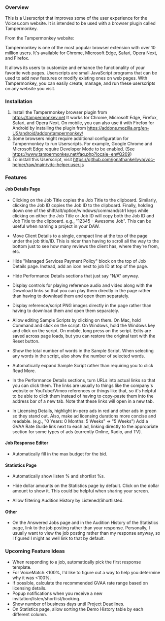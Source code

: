 ### Overview

This is a Userscript that improves some of the user experience for the Voices.com website.
It is intended to be used with a browser plugin called Tampermonkey.

From the Tampermonkey website:

Tampermonkey is one of the most popular browser extension with over 10 million users. It's available
for Chrome, Microsoft Edge, Safari, Opera Next, and Firefox.

It allows its users to customize and enhance the functionality of your favorite web pages.
Userscripts are small JavaScript programs that can be used to add new features or modify existing
ones on web pages. With Tampermonkey, you can easily create, manage, and run these userscripts on
any website you visit.

### Installation

1. Install the Tampermonkey browser plugin from https://tampermonkey.net
   It works for Chrome, Microsoft Edge, Firefox, Safari, and Opera Next.
   On mobile, you can also use it with Firefox for Android by installing the plugin from
   https://addons.mozilla.org/en-US/android/addon/tampermonkey/
2. Some browsers might require additional configuration for Tampermonkey to run Userscripts.
   For example, Google Chrome and Microsoft Edge require Developer Mode to be enabled.
   (See https://www.tampermonkey.net/faq.php?locale=en#Q209)
3. To install this Userscript, visit
   https://github.com/jonathankellyva/vdc-helper/raw/main/vdc-helper.user.js

### Features

#### Job Details Page

* Clicking on the Job Title copies the Job Title to the clipboard.
  Similarly, clicking the Job ID copies the Job ID to the clipboard.
  Finally, holding down one of the shift/alt/option/windows/command/ctrl keys while clicking on
  either the Job Title or Job ID will copy both the Job ID and Job Title to the clipboard.
  e.g., "12345 - Awesome Job". This can be useful when naming a project in your DAW.

* Move Client Details to a single, compact line at the top of the page under the job title/ID.
  This is nicer than having to scroll all the way to the bottom just to see how many reviews the
  client has, where they're from, etc.

* Hide "Managed Services Payment Policy" block on the top of Job Details page.
  Instead, add an icon next to job ID at top of the page.

* Hide Performance Details sections that just say "N/A" anyway.

* Display controls for playing reference audio and video along with the Download links so that you
  can play them directly in the page rather than having to download them and open them separately.

* Display reference/script PNG images directly in the page rather than having to download them and
  open them separately.

* Allow editing Sample Scripts by clicking on them.
  On Mac, hold Command and click on the script.
  On Windows, hold the Windows key and click on the script.
  On mobile, long press on the script.
  Edits are saved across page loads, but you can restore the original text with the Reset button.

* Show the total number of words in the Sample Script.
  When selecting any words in the script, also show the number of selected words.

* Automatically expand Sample Script rather than requiring you to click Read More.

* In the Performance Details sections, turn URLs into actual links so that you can click them.
  The links are usually to things like the company's website or YouTube/Vimeo references or
  things like that, so it's helpful to be able to click them instead of having to copy-paste
  them into the address bar of a new tab.  Note that these links will open in a new tab.

* In Licensing Details, highlight in-perp ads in red and other ads in green so they stand out.
  Also, make ad licensing durations more concise and readable.
  (e.g., "0 Years: 0 Months: 5 Weeks" => "5 Weeks")
  Add a GVAA Rate Guide link next to each ad, linking directly to the appropriate section for
  some types of ads (currently Online, Radio, and TV).

#### Job Response Editor

* Automatically fill in the max budget for the bid.

#### Statistics Page

* Automatically show listen % and shortlist %s.

* Hide dollar amounts on the Statistics page by default.
  Click on the dollar amount to show it.
  This could be helpful when sharing your screen.

* Allow filtering Audition History by Listened/Shortlisted.

#### Other

* On the Answered Jobs page and in the Audition History of the Statistics page, link to the job
  posting rather than your response. Personally, I usually want to view the job posting rather than
  my response anyway, so I figured I might as well link to that by default.

### Upcoming Feature Ideas

* When responding to a job, automatically pick the first response template.
* For VoiceMatch <100%, I'd like to figure out a way to help you determine why it was <100%.
* If possible, calculate the recommended GVAA rate range based on licensing details.
* Popup notifications when you receive a new invitation/listen/shortlist/booking.
* Show number of business days until Project Deadlines.
* On Statistics page, allow sorting the Demo History table by each different column.
